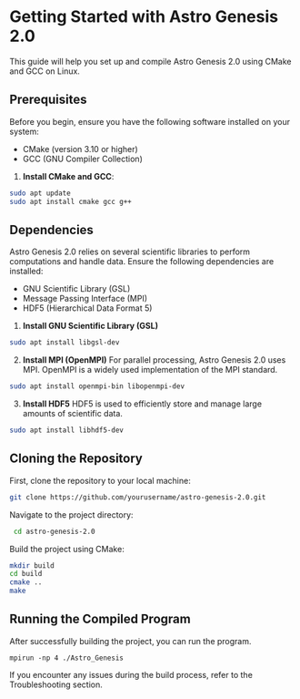 # Getting Started with Astro Genesis 2.0

This guide will help you set up and compile Astro Genesis 2.0 using CMake and GCC on Linux.

## Prerequisites

Before you begin, ensure you have the following software installed on your system:

- CMake (version 3.10 or higher)
- GCC (GNU Compiler Collection)

1. **Install CMake and GCC**:
```sh
sudo apt update
sudo apt install cmake gcc g++
```

## Dependencies

Astro Genesis 2.0 relies on several scientific libraries to perform computations and handle data. Ensure the following dependencies are installed:

- GNU Scientific Library (GSL)
- Message Passing Interface (MPI)
- HDF5 (Hierarchical Data Format 5)

1. **Install GNU Scientific Library (GSL)**
   
```sh
sudo apt install libgsl-dev
```

2. **Install MPI (OpenMPI)**
For parallel processing, Astro Genesis 2.0 uses MPI. OpenMPI is a widely used implementation of the MPI standard.

```sh
sudo apt install openmpi-bin libopenmpi-dev
```

3. **Install HDF5**
HDF5 is used to efficiently store and manage large amounts of scientific data.

```sh
sudo apt install libhdf5-dev
```

## Cloning the Repository

First, clone the repository to your local machine:
   ```sh
   git clone https://github.com/yourusername/astro-genesis-2.0.git
```


Navigate to the project directory:
   ```sh
    cd astro-genesis-2.0
```

Build the project using CMake:
   ```sh
   mkdir build
   cd build
   cmake ..
   make
```

## Running the Compiled Program
After successfully building the project, you can run the program.
```
mpirun -np 4 ./Astro_Genesis
```


If you encounter any issues during the build process, refer to the Troubleshooting section.
